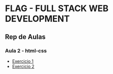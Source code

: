 # FLAG - FULL STACK WEB DEVELOPMENT
## Rep de Aulas
### Aula 2 - html-css

- [Exercicio 1](/aula2/exercicios/exercicio1.html)
- [Exercicio 2](/aula2/exercicios/exercicio2.html)
